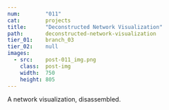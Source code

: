 ```yaml
---
num:        "011"
cat:        projects
title:      "Deconstructed Network Visualization"
path:       deconstructed-network-visualization
tier_01:    branch_03
tier_02:    null
images:
  - src:    post-011_img.png
    class:  post-img
    width:  750
    height: 805
---
```

A network visualization, disassembled.